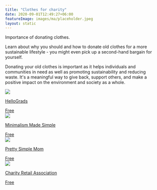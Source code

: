 ```yaml
---
title: "Clothes for charity"
date: 2020-09-01T12:49:27+06:00
featureImage: images/ma/placeholder.jpeg
layout: static
---
```


Importance of donating clothes.

Learn about why you should and how to donate old clothes for a more sustainable lifestyle - you might even pick up a second-hand bargain for yourself.

Donating your old clothes is important as it helps individuals and communities in need as well as promoting sustainability and reducing waste. It's a meaningful way to give back, support others, and make a positive impact on the environment and society as a whole.

<a class="ma-link" href="https://hellograds.com/news/clothing-poverty-awareness/"><div class="ma-card ma-card-Community"><div class="ma-icon"><img src ="/images/icon-check.png"/></div><div class="ma-name"><p>HelloGrads</p></div><div class="ma-paid-text"><span>Free</span></div></div></a><a class="ma-link" href="https://www.minimalismmadesimple.com/home/clean-out-closet/"><div class="ma-card ma-card-Community"><div class="ma-icon"><img src ="/images/icon-check.png"/></div><div class="ma-name"><p>Minimalism Made Simple</p></div><div class="ma-paid-text"><span>Free</span></div></div></a><a class="ma-link" href="https://prettysimplemom.com/declutter-your-closet/"><div class="ma-card ma-card-Community"><div class="ma-icon"><img src ="/images/icon-check.png"/></div><div class="ma-name"><p>Pretty Simple Mom</p></div><div class="ma-paid-text"><span>Free</span></div></div></a><a class="ma-link" href="https://www.charityretail.org.uk/find-a-charity-shop/"><div class="ma-card ma-card-Community"><div class="ma-icon"><img src ="/images/icon-check.png"/></div><div class="ma-name"><p>Charity Retail Association</p></div><div class="ma-paid-text"><span>Free</span></div></div></a>  

<br/><br/>






